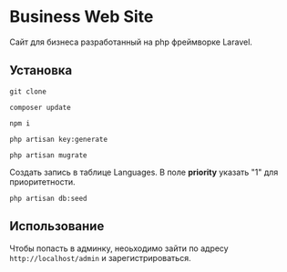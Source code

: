 # Business Web Site

<p>Сайт для бизнеса разработанный на php фреймворке Laravel.</p>

## Установка

<p><code>git clone</code></p>
<p><code>composer update</code></p>
<p><code>npm i</code></p>
<p><code>php artisan key:generate</code></p>
<p><code>php artisan mugrate</code></p>
<p>Создать запись в таблице Languages. В поле <b>priority</b> указать "1" для приоритетности.</p>
<p><code>php artisan db:seed</code></p>

## Использование

<p>Чтобы попасть в админку, неоьходимо зайти по адресу <code>http://localhost/admin</code> и зарегистрироваться.</p>
